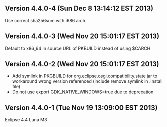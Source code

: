 Version 4.4.0-4 (Sun Dec  8 13:14:12 EST 2013)
---

Use correct sha256sum with i686 arch.

Version 4.4.0-3 (Wed Nov 20 15:01:17 EST 2013)
---

Default to x86_64 in source URL of PKBUILD instead of using $CARCH.

Version 4.4.0-2 (Wed Nov 20 15:01:17 EST 2013)
---

* Add symlink in PKGBUILD for org.eclipse.osgi.compatibility.state jar to workaround wrong version referenced (include remove symlink in .install file)
* Do not use export GDK_NATIVE_WINDOWS=true due to deprecation

Version 4.4.0-1 (Tue Nov 19 13:09:00 EST 2013)
---

Eclipse 4.4 Luna M3
